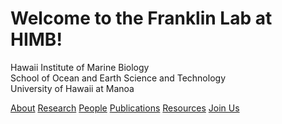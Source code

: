 <!DOCTYPE html>
<html lang="en">
<head>
    <meta charset="UTF-8">
    <meta name="viewport" content="width=device-width, initial-scale=1.0">
    <title>Homepage</title>
    
  <!-- Link to your CSS file -->
 <link rel="stylesheet" href="/css/homepage.css">
</head>

<body>
    <div class="content">
        <h1>Welcome to the Franklin Lab at HIMB!</h1>
          <p>Hawaii Institute of Marine Biology<br> 
          School of Ocean and Earth Science and Technology <br> 
          University of Hawaii at Manoa
          </p>
    </div>

<!-- Call to Action Buttons -->
<div class="cta-section">
  <div class="cta-buttons">
    <a href="./about" class="cta-button">About</a>
    <a href="./research" class="cta-button">Research</a>
    <a href="./people" class="cta-button">People</a>
    <a href="./publications" class="cta-button">Publications</a>
    <a href="./resources" class="cta-button">Resources</a>
    <a href="./want-to-join-us" class="cta-button">Join Us</a>
  </div>
</div>
